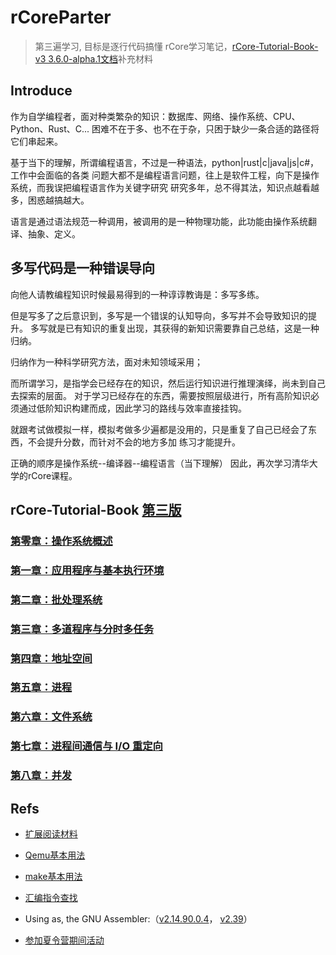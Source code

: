# rCoreParter
> 第三遍学习, 目标是逐行代码搞懂
rCore学习笔记，[rCore-Tutorial-Book-v3 3.6.0-alpha.1文档](https://rcore-os.cn/rCore-Tutorial-Book-v3/index.html)补充材料
## Introduce
作为自学编程者，面对种类繁杂的知识：数据库、网络、操作系统、CPU、Python、Rust、C...
困难不在于多、也不在于杂，只困于缺少一条合适的路径将它们串起来。

基于当下的理解，所谓编程语言，不过是一种语法，python|rust|c|java|js|c#，工作中会面临的各类
问题大都不是编程语言问题，往上是软件工程，向下是操作系统，而我误把编程语言作为关键字研究
研究多年，总不得其法，知识点越看越多，困惑越搞越大。

语言是通过语法规范一种调用，被调用的是一种物理功能，此功能由操作系统翻译、抽象、定义。
## 多写代码是一种错误导向
向他人请教编程知识时候最易得到的一种谆谆教诲是：多写多练。   

但是写多了之后意识到，多写是一个错误的认知导向，多写并不会导致知识的提升。
多写就是已有知识的重复出现，其获得的新知识需要靠自己总结，这是一种归纳。

归纳作为一种科学研究方法，面对未知领域采用；

而所谓学习，是指学会已经存在的知识，然后运行知识进行推理演绎，尚未到自己去探索的层面。
对于学习已经存在的东西，需要按照层级进行，所有高阶知识必须通过低阶知识构建而成，因此学习的路线与效率直接挂钩。

就跟考试做模拟一样，模拟考做多少遍都是没用的，只是重复了自己已经会了东西，不会提升分数，而针对不会的地方多加
练习才能提升。

正确的顺序是操作系统--编译器--编程语言（当下理解）
因此，再次学习清华大学的rCore课程。
## rCore-Tutorial-Book [第三版](./supplementary_materials/ch.md)
### [第零章：操作系统概述](./supplementary_materials/ch0.md)
### [第一章：应用程序与基本执行环境](./supplementary_materials/ch1.md)
### [第二章：批处理系统](./supplementary_materials/ch2.md)
### [第三章：多道程序与分时多任务](./supplementary_materials/ch3.md)
### [第四章：地址空间](./supplementary_materials/ch4.md)
### [第五章：进程](./supplementary_materials/ch5.md)
### [第六章：文件系统](./supplementary_materials/ch6.md)
### [第七章：进程间通信与 I/O 重定向](./supplementary_materials/ch7.md)
### [第八章：并发](./supplementary_materials/ch8.md)


## Refs
- [扩展阅读材料](materials/index.md)

-   [Qemu基本用法](record/daily/20221020/Understand_Qemu.md)

-   [make基本用法](record/daily/20221021/Understand_make.md)

-   [汇编指令查找](record/daily/20221120/understand_assembly.md) 

-   Using as, the GNU Assembler:（[v2.14.90.0.4](https://web.mit.edu/rhel-doc/3/rhel-as-en-3/index.html)， [v2.39](https://sourceware.org/binutils/docs/as/index.html)）

- [参加夏令营期间活动](rCore_course.md)

